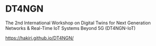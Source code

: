# DT4NGN
The 2nd International Workshop on Digital Twins for Next Generation Networks &amp; Real-Time IoT Systems Beyond 5G (DT4NGN-IoT)

https://hakiri.github.io/DT4NGN/
